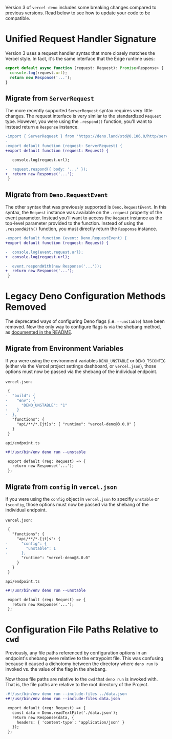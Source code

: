Version 3 of `vercel-deno` includes some breaking changes compared to previous versions. Read below to see how to update your code to be compatible.

# Unified Request Handler Signature

Version 3 uses a request handler syntax that more closely matches the Vercel style. In fact, it's the same interface that the Edge runtime uses:

```ts
export default async function (request: Request): Promise<Response> {
  console.log(request.url);
  return new Response('...');
}
```

## Migrate from `ServerRequest`

The more recently supported `ServerRequest` syntax requires very little changes. The request interface is very similar to the standardized `Request` type. However, you were using the `.respond()` function, you'll want to instead return a `Response` instance.

```diff
-import { ServerRequest } from 'https://deno.land/std@0.106.0/http/server.ts';
-
-export default function (request: ServerRequest) {
+export default function (request: Request) {

   console.log(request.url);

-  request.respond({ body: '...' });
+  return new Response('...');
 }
```

## Migrate from `Deno.RequestEvent`

The other syntax that was previously supported is `Deno.RequestEvent`. In this syntax, the `Request` instance was available on the `.request` property of the event parameter. Instead you'll want to access the `Request` instance as the top-level parameter provided to the function. Instead of using the `.respondWith()` function, you must directly return the `Response` instance.

```diff
-export default function (event: Deno.RequestEvent) {
+export default function (request: Request) {

-  console.log(event.request.url);
+  console.log(request.url);

-  event.respondWith(new Response('...'));
+  return new Response('...');
 }
```

# Legacy Deno Configuration Methods Removed

The deprecated ways of configuring Deno flags (i.e. `--unstable`) have been removed. Now the only way to configure flags is via the shebang method, as [documented in the README](../README.md#configuration).

## Migrate from Environment Variables

If you were using the environment variables `DENO_UNSTABLE` or `DENO_TSCONFIG` (either via the Vercel project settings dashboard, or `vercel.json`), those options must now be passed via the shebang of the individual endpoint.

`vercel.json`:

```diff
 {
-  "build": {
-    "env": {
-      "DENO_UNSTABLE": "1"
-    }
-  },
   "functions": {
     "api/**/*.[jt]s": { "runtime": "vercel-deno@3.0.0" }
   }
 }
```

`api/endpoint.ts`

```diff
+#!/usr/bin/env deno run --unstable

 export default (req: Request) => {
   return new Response('...');
 };
```

## Migrate from `config` in `vercel.json`

If you were using the `config` object in `vercel.json` to specifiy `unstable` or `tsconfig`, those options must now be passed via the shebang of the individual endpoint.

`vercel.json`:

```diff
 {
   "functions": {
     "api/**/*.[jt]s": {
-      "config": {
-        "unstable": 1
-      },
       "runtime": "vercel-deno@3.0.0"
     }
   }
 }
```

`api/endpoint.ts`

```diff
+#!/usr/bin/env deno run --unstable

 export default (req: Request) => {
   return new Response('...');
 };
```

# Configuration File Paths Relative to `cwd`

Previously, any file paths referenced by configuration options in an endpoint's shebang were relative to the entrypoint file. This was confusing because it caused a dichotomy between the directory where `deno run` is invoked vs. the value of the flag in the shebang.

Now those file paths are relative to the `cwd` that `deno run` is invoked with. That is, the file paths are relative to the root directory of the Project.

```diff
-#!/usr/bin/env deno run --include-files ../data.json
+#!/usr/bin/env deno run --include-files data.json

 export default (req: Request) => {
   const data = Deno.readTextFile('./data.json');
   return new Response(data, {
     headers: { 'content-type': 'application/json' }
   });
 };
```